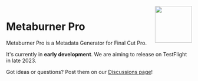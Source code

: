<style>
    @media (max-width: 959px) {
        img.rightLogo {
            display: none !important;
        }
    }
</style>
<img class="rightLogo" src="https://github.com/latenitefilms/MetaburnerPro/raw/main/docs/static/logo.png" align="right" style="width: 100px !important; height: 100px !important;" />

# Metaburner Pro

Metaburner Pro is a Metadata Generator for Final Cut Pro.

It's currently in **early development**. We are aiming to release on TestFlight in late 2023.

Got ideas or questions? Post them on our [Discussions page](https://github.com/latenitefilms/metaburnerpro/discussions)!

<!--
> [:icon-desktop-download: **Click here to buy on the Mac App Store**](/buy/)
-->
